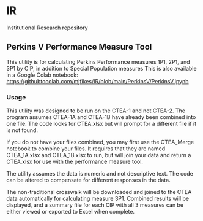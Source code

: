 # IR
Institutional Research repository

## Perkins V Performance Measure Tool

This utility is for calculating Perkins Performance measures 1P1, 2P1, and 3P1 by CIP, in addition to Special Population measures
This is also available in a Google Colab notebook: https://githubtocolab.com/mjfikes/IR/blob/main/PerkinsV/PerkinsV.ipynb

### Usage

This utility was designed to be run on the CTEA-1 and not CTEA-2. The program assumes
CTEA-1A and CTEA-1B have already been combined into one file. The code looks for CTEA.xlsx
but will prompt for a different file if it is not found.

If you do not have your files combined, you may first use the CTEA_Merge notebook to combine your files.
It requires that they are named CTEA_1A.xlsx and CTEA_1B.xlsx to run, but will join your data and return a CTEA.xlsx for use with the performance measure tool.

The utility assumes the data is numeric and not descriptive text. 
The code can be altered to compensate for different responses in the data.

The non-traditional crosswalk will be downloaded and joined to the CTEA data automatically for calculating measure 3P1.
Combined results will be displayed, and a summary file for each CIP with all 3 measures can be either viewed or exported to Excel when complete.


